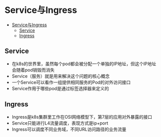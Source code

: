# Service与Ingress

<!-- TOC -->

- [Service与Ingress](#service%e4%b8%8eingress)
  - [Service](#service)
  - [Ingress](#ingress)

<!-- /TOC -->

## Service

* 在k8s的世界里，虽然每个pod都会被分配一个单独的IP地址，但这个IP地址会随着pod销毁而消失
* Service（服务）就是用来解决这个问题的核心概念
* 一个Service可以看作一组提供相同服务的Pod的对外访问接口
* Service作用于哪些pod是通过标签选择器来定义的



## Ingress

* Ingress是k8s集群里工作在OSI网络模型下，第7层的应用对外暴露的接口
* Service只能进行L4流量调度，表现方式是ip+port
* Ingress可以调度不同业务域，不同URL访问路径的业务流量

